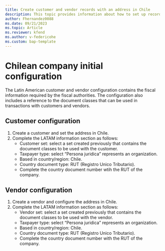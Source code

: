 ```yaml
---
title: Create customer and vendor records with an address in Chile
description: This topic provides information about how to set up records for customers and vendors located in Chile. 
author: Fhernandez0088
ms.date: 09/21/2023
ms.topic: Article
ms.reviewer: kfend
ms.author: v-federicohe
ms.custom: bap-template
---
```


# Chilean company initial configuration

The Latin American customer and vendor configuration contains the fiscal information required by the fiscal authorities. The configuration also includes a reference to the document classes that can be used in transactions with customers and vendors.

## Customer configuration

1. Create a customer and set the address in Chile.
2. Complete the LATAM information section as follows:
      * Customer set: select a set created previously that contains the document classes to be used with the customer.
      * Taxpayer type: select “Persona juridica” represents an organization.
    * Based in country/region: Chile.
    * Country document type: RUT (Registro Unico Tributario).
    * Complete the country document number wtih the RUT of the company.

## Vendor configuration

1. Create a vendor and configure the address in Chile.
2. Complete the LATAM information section as follows:
      * Vendor set: select a set created previously that contains the document classes to be used with the vendor.
      * Taxpayer type: select “Persona juridica” represents an organization.
    * Based in country/region: Chile.
    * Country document type: RUT (Registro Unico Tributario).
    * Complete the country document number with the RUT of the company.
